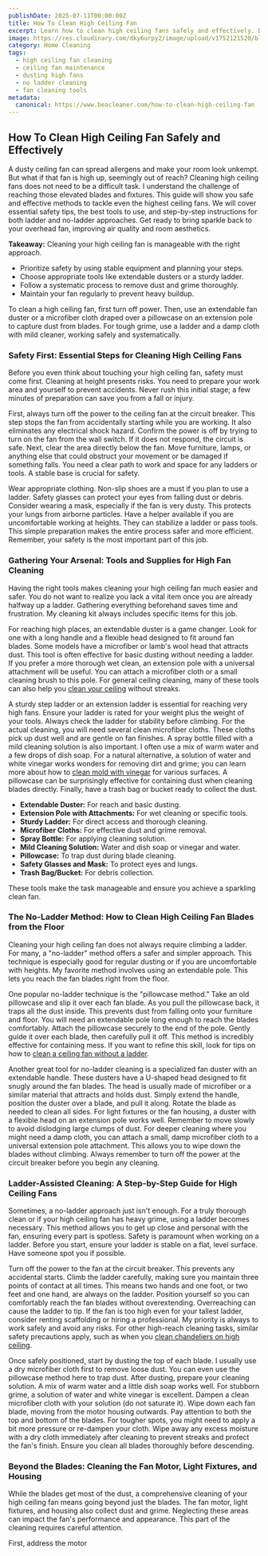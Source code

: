 ```yaml
---
publishDate: 2025-07-11T00:00:00Z
title: How To Clean High Ceiling Fan
excerpt: Learn how to clean high ceiling fans safely and effectively. Discover methods for dusting without a ladder and using extendable tools.
image: https://res.cloudinary.com/dky6urpy2/image/upload/v1752121520/blog_image_1752121519_lgnzds.webp
category: Home Cleaning
tags:
  - high ceiling fan cleaning
  - ceiling fan maintenance
  - dusting high fans
  - no ladder cleaning
  - fan cleaning tools
metadata:
  canonical: https://www.beacleaner.com/how-to-clean-high-ceiling-fan
---
```


## How To Clean High Ceiling Fan Safely and Effectively

A dusty ceiling fan can spread allergens and make your room look unkempt. But what if that fan is high up, seemingly out of reach? Cleaning high ceiling fans does not need to be a difficult task. I understand the challenge of reaching those elevated blades and fixtures. This guide will show you safe and effective methods to tackle even the highest ceiling fans. We will cover essential safety tips, the best tools to use, and step-by-step instructions for both ladder and no-ladder approaches. Get ready to bring sparkle back to your overhead fan, improving air quality and room aesthetics.

**Takeaway:**
Cleaning your high ceiling fan is manageable with the right approach.
*   Prioritize safety by using stable equipment and planning your steps.
*   Choose appropriate tools like extendable dusters or a sturdy ladder.
*   Follow a systematic process to remove dust and grime thoroughly.
*   Maintain your fan regularly to prevent heavy buildup.

To clean a high ceiling fan, first turn off power. Then, use an extendable fan duster or a microfiber cloth draped over a pillowcase on an extension pole to capture dust from blades. For tough grime, use a ladder and a damp cloth with mild cleaner, working safely and systematically.

### Safety First: Essential Steps for Cleaning High Ceiling Fans

Before you even think about touching your high ceiling fan, safety must come first. Cleaning at height presents risks. You need to prepare your work area and yourself to prevent accidents. Never rush this initial stage; a few minutes of preparation can save you from a fall or injury.

First, always turn off the power to the ceiling fan at the circuit breaker. This step stops the fan from accidentally starting while you are working. It also eliminates any electrical shock hazard. Confirm the power is off by trying to turn on the fan from the wall switch. If it does not respond, the circuit is safe. Next, clear the area directly below the fan. Move furniture, lamps, or anything else that could obstruct your movement or be damaged if something falls. You need a clear path to work and space for any ladders or tools. A stable base is crucial for safety.

Wear appropriate clothing. Non-slip shoes are a must if you plan to use a ladder. Safety glasses can protect your eyes from falling dust or debris. Consider wearing a mask, especially if the fan is very dusty. This protects your lungs from airborne particles. Have a helper available if you are uncomfortable working at heights. They can stabilize a ladder or pass tools. This simple preparation makes the entire process safer and more efficient. Remember, your safety is the most important part of this job.

### Gathering Your Arsenal: Tools and Supplies for High Fan Cleaning

Having the right tools makes cleaning your high ceiling fan much easier and safer. You do not want to realize you lack a vital item once you are already halfway up a ladder. Gathering everything beforehand saves time and frustration. My cleaning kit always includes specific items for this job.

For reaching high places, an extendable duster is a game changer. Look for one with a long handle and a flexible head designed to fit around fan blades. Some models have a microfiber or lamb's wool head that attracts dust. This tool is often effective for basic dusting without needing a ladder. If you prefer a more thorough wet clean, an extension pole with a universal attachment will be useful. You can attach a microfiber cloth or a small cleaning brush to this pole. For general ceiling cleaning, many of these tools can also help you [clean your ceiling](https://www.beacleaner.com/how-to-clean-a-ceiling) without streaks.

A sturdy step ladder or an extension ladder is essential for reaching very high fans. Ensure your ladder is rated for your weight plus the weight of your tools. Always check the ladder for stability before climbing. For the actual cleaning, you will need several clean microfiber cloths. These cloths pick up dust well and are gentle on fan finishes. A spray bottle filled with a mild cleaning solution is also important. I often use a mix of warm water and a few drops of dish soap. For a natural alternative, a solution of water and white vinegar works wonders for removing dirt and grime; you can learn more about how to [clean mold with vinegar](https://beacleaner.com/how-to-clean-mold-with-vinegar) for various surfaces. A pillowcase can be surprisingly effective for containing dust when cleaning blades directly. Finally, have a trash bag or bucket ready to collect the dust.

*   **Extendable Duster:** For reach and basic dusting.
*   **Extension Pole with Attachments:** For wet cleaning or specific tools.
*   **Sturdy Ladder:** For direct access and thorough cleaning.
*   **Microfiber Cloths:** For effective dust and grime removal.
*   **Spray Bottle:** For applying cleaning solution.
*   **Mild Cleaning Solution:** Water and dish soap or vinegar and water.
*   **Pillowcase:** To trap dust during blade cleaning.
*   **Safety Glasses and Mask:** To protect eyes and lungs.
*   **Trash Bag/Bucket:** For debris collection.

These tools make the task manageable and ensure you achieve a sparkling clean fan.

### The No-Ladder Method: How to Clean High Ceiling Fan Blades from the Floor

Cleaning your high ceiling fan does not always require climbing a ladder. For many, a "no-ladder" method offers a safer and simpler approach. This technique is especially good for regular dusting or if you are uncomfortable with heights. My favorite method involves using an extendable pole. This lets you reach the fan blades right from the floor.

One popular no-ladder technique is the "pillowcase method." Take an old pillowcase and slip it over each fan blade. As you pull the pillowcase back, it traps all the dust inside. This prevents dust from falling onto your furniture and floor. You will need an extendable pole long enough to reach the blades comfortably. Attach the pillowcase securely to the end of the pole. Gently guide it over each blade, then carefully pull it off. This method is incredibly effective for containing mess. If you want to refine this skill, look for tips on how to [clean a ceiling fan without a ladder](https://beacleaner.com/how-to-clean-ceiling-fan-without-ladder).

Another great tool for no-ladder cleaning is a specialized fan duster with an extendable handle. These dusters have a U-shaped head designed to fit snugly around the fan blades. The head is usually made of microfiber or a similar material that attracts and holds dust. Simply extend the handle, position the duster over a blade, and pull it along. Rotate the blade as needed to clean all sides. For light fixtures or the fan housing, a duster with a flexible head on an extension pole works well. Remember to move slowly to avoid dislodging large clumps of dust. For deeper cleaning where you might need a damp cloth, you can attach a small, damp microfiber cloth to a universal extension pole attachment. This allows you to wipe down the blades without climbing. Always remember to turn off the power at the circuit breaker before you begin any cleaning.

### Ladder-Assisted Cleaning: A Step-by-Step Guide for High Ceiling Fans

Sometimes, a no-ladder approach just isn't enough. For a truly thorough clean or if your high ceiling fan has heavy grime, using a ladder becomes necessary. This method allows you to get up close and personal with the fan, ensuring every part is spotless. Safety is paramount when working on a ladder. Before you start, ensure your ladder is stable on a flat, level surface. Have someone spot you if possible.

Turn off the power to the fan at the circuit breaker. This prevents any accidental starts. Climb the ladder carefully, making sure you maintain three points of contact at all times. This means two hands and one foot, or two feet and one hand, are always on the ladder. Position yourself so you can comfortably reach the fan blades without overextending. Overreaching can cause the ladder to tip. If the fan is too high even for your tallest ladder, consider renting scaffolding or hiring a professional. My priority is always to work safely and avoid any risks. For other high-reach cleaning tasks, similar safety precautions apply, such as when you [clean chandeliers on high ceiling](https://beacleaner.com/how-to-clean-chandeliers-on-high-ceiling).

Once safely positioned, start by dusting the top of each blade. I usually use a dry microfiber cloth first to remove loose dust. You can even use the pillowcase method here to trap dust. After dusting, prepare your cleaning solution. A mix of warm water and a little dish soap works well. For stubborn grime, a solution of water and white vinegar is excellent. Dampen a clean microfiber cloth with your solution (do not saturate it). Wipe down each fan blade, moving from the motor housing outwards. Pay attention to both the top and bottom of the blades. For tougher spots, you might need to apply a bit more pressure or re-dampen your cloth. Wipe away any excess moisture with a dry cloth immediately after cleaning to prevent streaks and protect the fan's finish. Ensure you clean all blades thoroughly before descending.

### Beyond the Blades: Cleaning the Fan Motor, Light Fixtures, and Housing

While the blades get most of the dust, a comprehensive cleaning of your high ceiling fan means going beyond just the blades. The fan motor, light fixtures, and housing also collect dust and grime. Neglecting these areas can impact the fan's performance and appearance. This part of the cleaning requires careful attention.

First, address the motor